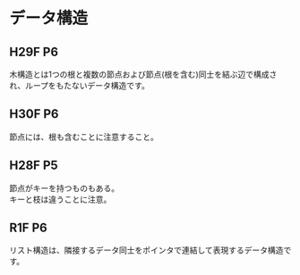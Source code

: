 # データ構造
## H29F P6
木構造とは1つの根と複数の節点および節点(根を含む)同士を結ぶ辺で構成され、ループをもたないデータ構造です。

## H30F P6
節点には、根も含むことに注意すること。

## H28F P5
節点がキーを持つものもある。  
キーと枝は違うことに注意。

## R1F P6
リスト構造は、隣接するデータ同士をポインタで連結して表現するデータ構造です。  

